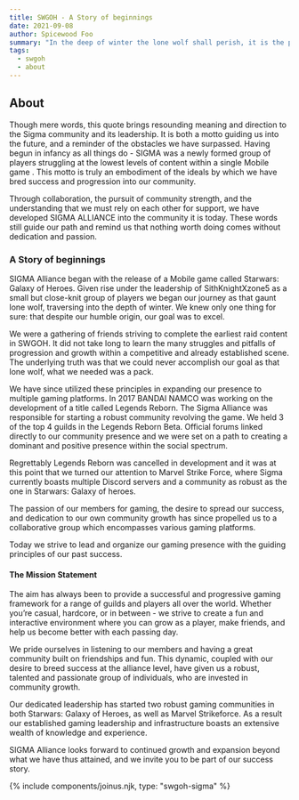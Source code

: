 ```yaml
---
title: SWGOH - A Story of beginnings
date: 2021-09-08
author: Spicewood Foo
summary: "In the deep of winter the lone wolf shall perish, it is the pack that survives."
tags:
  - swgoh
  - about
---
```


## About

Though mere words, this quote brings resounding meaning and direction to the Sigma community and its leadership. It is both a motto guiding us into the future, and a reminder of the obstacles we have surpassed. Having begun in infancy as all things do - SIGMA was a newly formed group of players struggling at the lowest levels of content within a single Mobile game . This motto is truly an embodiment of the ideals by which we have bred success and progression into our community.

Through collaboration, the pursuit of community strength, and the understanding that we must rely on each other for support, we have developed SIGMA ALLIANCE into the community it is today. These words still guide our path and remind us that nothing worth doing comes without dedication and passion.

### A Story of beginnings 

SIGMA Alliance began with the release of a Mobile game called Starwars: Galaxy of Heroes. Given rise under the leadership of SithKnightXzone5 as a small but close-knit group of players we began our journey as that gaunt lone wolf, traversing into the depth of winter. We knew only one thing for sure: that despite our humble origin, our goal was to excel.

We were a gathering of friends striving to complete the earliest raid content in SWGOH. It did not take long to learn the many struggles and pitfalls of progression and growth within a competitive and already established scene. The underlying truth was that we could never accomplish our goal as that lone wolf, what we needed was a pack.

We have since utilized these principles in expanding our presence to multiple gaming platforms. In 2017 BANDAI NAMCO was working on the development of a title called Legends Reborn. The Sigma Alliance was responsible for starting a robust community revolving the game. We held 3 of the top 4 guilds in the Legends Reborn Beta. Official forums linked directly to our community presence and we were set on a path to creating a dominant and positive presence within the social spectrum. 

Regrettably Legends Reborn was cancelled in development and it was at this point that we turned our attention to Marvel Strike Force, where Sigma currently boasts multiple Discord servers and a community as robust as the one in Starwars: Galaxy of heroes. 

The passion of our members for gaming, the desire to spread our success, and dedication to our own community growth has since propelled us to a collaborative group which encompasses various gaming platforms.

Today we strive to lead and organize our gaming presence with the guiding principles of our past success.

#### The Mission Statement

The aim has always been to provide a successful and progressive gaming framework for a range of guilds and players all over the world. Whether you’re casual, hardcore, or in between - we strive to create a fun and interactive environment where you can grow as a player, make friends, and help us become better with each passing day.
 
We pride ourselves in listening to our members and having a great community built on friendships and fun. This dynamic, coupled with our desire to breed success at the alliance level, have given us a robust, talented and passionate group of individuals, who are invested in community growth.
 
Our dedicated leadership has started two robust gaming communities in both Starwars: Galaxy of Heroes, as well as Marvel Strikeforce. As a result our established gaming leadership and infrastructure boasts an extensive wealth of knowledge and experience.
 
SIGMA Alliance looks forward to continued growth and expansion beyond what we have thus attained, and we invite you to be part of our success story.



{% include components/joinus.njk, type: "swgoh-sigma" %}
